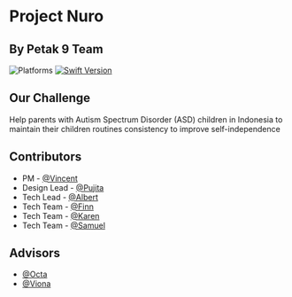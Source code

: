 # Project Nuro
## By Petak 9 Team

![Platforms](https://img.shields.io/badge/platform-iOS-lightgrey.svg)
[![Swift Version](https://img.shields.io/badge/Swift-5-F16D39.svg?style=flat)](https://developer.apple.com/swift)

## Our Challenge
Help parents with Autism Spectrum Disorder (ASD) children in Indonesia to maintain their children routines consistency to improve self-independence

## Contributors
* PM - [@Vincent](https://github.com/Vincentspb)
* Design Lead - [@Pujita](https://github.com/pujitan22)
* Tech Lead - [@Albert](https://github.com/gal-bert)
* Tech Team - [@Finn](https://github.com/finnchristoffer)
* Tech Team - [@Karen](https://github.com/karennatalia)
* Tech Team - [@Samuel](https://github.com/sdhasjim)

## Advisors
* [@Octa](https://github.com/steanox)
* [@Viona](https://github.com/alliciaviona)

